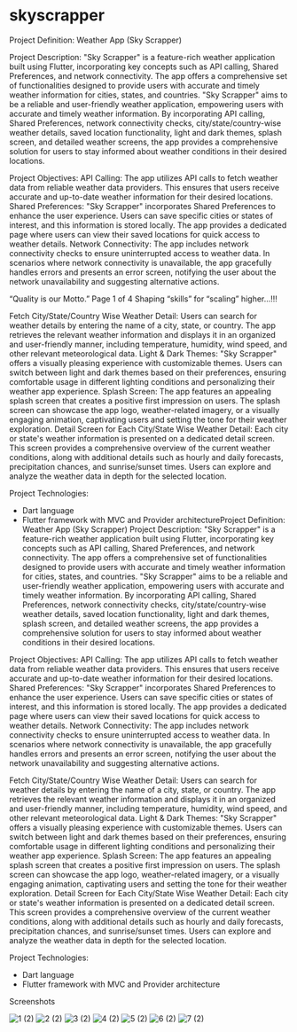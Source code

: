 # skyscrapper


Project Definition: Weather App (Sky Scrapper)


Project Description:
"Sky Scrapper" is a feature-rich weather application built using Flutter, incorporating key
concepts such as API calling, Shared Preferences, and network connectivity. The app offers a
comprehensive set of functionalities designed to provide users with accurate and timely weather
information for cities, states, and countries.
"Sky Scrapper" aims to be a reliable and user-friendly weather application, empowering users
with accurate and timely weather information. By incorporating API calling, Shared Preferences,
network connectivity checks, city/state/country-wise weather details, saved location
functionality, light and dark themes, splash screen, and detailed weather screens, the app
provides a comprehensive solution for users to stay informed about weather conditions in their
desired locations.

Project Objectives:
API Calling: The app utilizes API calls to fetch weather data from reliable weather data
providers. This ensures that users receive accurate and up-to-date weather information for their
desired locations.
Shared Preferences: "Sky Scrapper" incorporates Shared Preferences to enhance the user
experience. Users can save specific cities or states of interest, and this information is stored
locally. The app provides a dedicated page where users can view their saved locations for quick
access to weather details.
Network Connectivity: The app includes network connectivity checks to ensure uninterrupted
access to weather data. In scenarios where network connectivity is unavailable, the app
gracefully handles errors and presents an error screen, notifying the user about the network
unavailability and suggesting alternative actions.

“Quality is our Motto.” Page 1 of 4 Shaping “skills” for “scaling” higher...!!!

Fetch City/State/Country Wise Weather Detail: Users can search for weather details by
entering the name of a city, state, or country. The app retrieves the relevant weather information
and displays it in an organized and user-friendly manner, including temperature, humidity, wind
speed, and other relevant meteorological data.
Light & Dark Themes: "Sky Scrapper" offers a visually pleasing experience with customizable
themes. Users can switch between light and dark themes based on their preferences, ensuring
comfortable usage in different lighting conditions and personalizing their weather app
experience.
Splash Screen: The app features an appealing splash screen that creates a positive first
impression on users. The splash screen can showcase the app logo, weather-related imagery, or a
visually engaging animation, captivating users and setting the tone for their weather exploration.
Detail Screen for Each City/State Wise Weather Detail: Each city or state's weather
information is presented on a dedicated detail screen. This screen provides a comprehensive
overview of the current weather conditions, along with additional details such as hourly and
daily forecasts, precipitation chances, and sunrise/sunset times. Users can explore and analyze
the weather data in depth for the selected location.

Project Technologies:
- Dart language
- Flutter framework with MVC and Provider architectureProject Definition: Weather App (Sky Scrapper)
Project Description:
"Sky Scrapper" is a feature-rich weather application built using Flutter, incorporating key
concepts such as API calling, Shared Preferences, and network connectivity. The app offers a
comprehensive set of functionalities designed to provide users with accurate and timely weather
information for cities, states, and countries.
"Sky Scrapper" aims to be a reliable and user-friendly weather application, empowering users
with accurate and timely weather information. By incorporating API calling, Shared Preferences,
network connectivity checks, city/state/country-wise weather details, saved location
functionality, light and dark themes, splash screen, and detailed weather screens, the app
provides a comprehensive solution for users to stay informed about weather conditions in their
desired locations.

Project Objectives:
API Calling: The app utilizes API calls to fetch weather data from reliable weather data
providers. This ensures that users receive accurate and up-to-date weather information for their
desired locations.
Shared Preferences: "Sky Scrapper" incorporates Shared Preferences to enhance the user
experience. Users can save specific cities or states of interest, and this information is stored
locally. The app provides a dedicated page where users can view their saved locations for quick
access to weather details.
Network Connectivity: The app includes network connectivity checks to ensure uninterrupted
access to weather data. In scenarios where network connectivity is unavailable, the app
gracefully handles errors and presents an error screen, notifying the user about the network
unavailability and suggesting alternative actions.


Fetch City/State/Country Wise Weather Detail: Users can search for weather details by
entering the name of a city, state, or country. The app retrieves the relevant weather information
and displays it in an organized and user-friendly manner, including temperature, humidity, wind
speed, and other relevant meteorological data.
Light & Dark Themes: "Sky Scrapper" offers a visually pleasing experience with customizable
themes. Users can switch between light and dark themes based on their preferences, ensuring
comfortable usage in different lighting conditions and personalizing their weather app
experience.
Splash Screen: The app features an appealing splash screen that creates a positive first
impression on users. The splash screen can showcase the app logo, weather-related imagery, or a
visually engaging animation, captivating users and setting the tone for their weather exploration.
Detail Screen for Each City/State Wise Weather Detail: Each city or state's weather
information is presented on a dedicated detail screen. This screen provides a comprehensive
overview of the current weather conditions, along with additional details such as hourly and
daily forecasts, precipitation chances, and sunrise/sunset times. Users can explore and analyze
the weather data in depth for the selected location.

Project Technologies:
- Dart language
- Flutter framework with MVC and Provider architecture

Screenshots

![1 (2)](https://github.com/user-attachments/assets/276532f0-593a-452c-8b1e-c8464e99d61c)
![2 (2)](https://github.com/user-attachments/assets/ea52aed7-0b8d-4df3-8329-ee847fc992a8)
![3 (2)](https://github.com/user-attachments/assets/d66a834f-c6a9-4549-b0c7-16dd10c73c27)
![4 (2)](https://github.com/user-attachments/assets/0ff34da0-a267-49f8-a14f-d3204c6a2b41)
![5 (2)](https://github.com/user-attachments/assets/08b31a1f-549c-4e75-8fd0-f35f18919003)
![6 (2)](https://github.com/user-attachments/assets/8640f762-c64e-4e6d-a82b-63397a091aa1)
![7 (2)](https://github.com/user-attachments/assets/fc1c6015-ddfd-47a6-9066-1a9bdf37ac4d)
